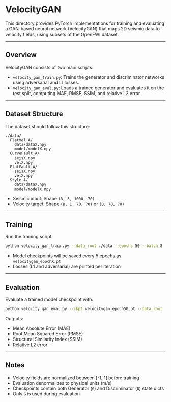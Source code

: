 # VelocityGAN

This directory provides PyTorch implementations for training and evaluating a GAN-based neural network (VelocityGAN) that maps 2D seismic data to velocity fields, using subsets of the OpenFWI dataset.

---

## Overview

VelocityGAN consists of two main scripts:

* `velocity_gan_train.py`: Trains the generator and discriminator networks using adversarial and L1 losses.
* `velocity_gan_eval.py`: Loads a trained generator and evaluates it on the test split, computing MAE, RMSE, SSIM, and relative L2 error.

---

## Dataset Structure

The dataset should follow this structure:

```
./data/
  FlatVel_A/
    data/dataX.npy
    model/modelX.npy
  CurveFault_A/
    seisX.npy
    velX.npy
  FlatFault_A/
    seisX.npy
    velX.npy
  Style_A/
    data/dataX.npy
    model/modelX.npy
```

* Seismic input: Shape `(B, 5, 1000, 70)`
* Velocity target: Shape `(B, 1, 70, 70)` or `(B, 70, 70)`

---

## Training

Run the training script:

```bash
python velocity_gan_train.py --data_root ./data --epochs 50 --batch 8
```

* Model checkpoints will be saved every 5 epochs as `velocitygan_epochX.pt`
* Losses (L1 and adversarial) are printed per iteration

---

## Evaluation

Evaluate a trained model checkpoint with:

```bash
python velocity_gan_eval.py --ckpt velocitygan_epoch50.pt --data_root ./data --batch 8
```

Outputs:

* Mean Absolute Error (MAE)
* Root Mean Squared Error (RMSE)
* Structural Similarity Index (SSIM)
* Relative L2 error

---

## Notes

* Velocity fields are normalized between \[-1, 1] before training
* Evaluation denormalizes to physical units (m/s)
* Checkpoints contain both Generator (`G`) and Discriminator (`D`) state dicts
* Only `G` is used during evaluation
